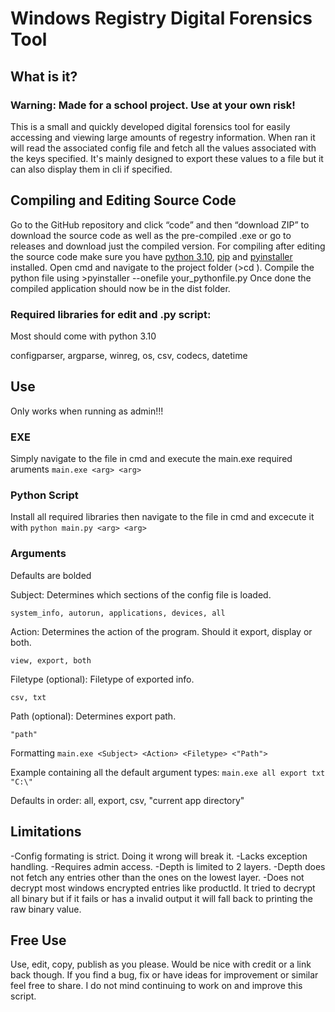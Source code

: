 # Windows Registry Digital Forensics Tool

## What is it?
### Warning: Made for a school project. Use at your own risk!
   This is a small and quickly developed digital forensics tool for easily accessing and viewing large amounts of regestry information. When ran it will read the associated config file and fetch all the values associated with the keys specified. It's mainly designed to export these values to a file but it can also display them in cli if specified. 

## Compiling and Editing Source Code
   Go to the GitHub repository and click “code” and then “download ZIP” to download the source code as well as the pre-compiled .exe or go to releases and   download just the compiled version.
  For compiling after editing the source code make sure you have [python 3.10](https://www.python.org/downloads/), [pip](https://pip.pypa.io/en/stable/installation/) and [pyinstaller](https://pyinstaller.org/en/stable/) installed.
  Open cmd and navigate to the project folder (>cd <path>). Compile the python file using >pyinstaller --onefile your_pythonfile.py
  Once done the compiled application should now be in the dist folder.
  
### Required libraries for edit and .py script:
  Most should come with python 3.10

configparser, argparse, winreg, os, csv, codecs, datetime 
## Use
  Only works when running as admin!!!
### EXE
  Simply navigate to the file in cmd and execute the main.exe required aruments ```main.exe <arg> <arg>```

### Python Script
  Install all required libraries then navigate to the file in cmd and excecute it with ```python main.py <arg> <arg>```

### Arguments
  Defaults are bolded
  
  Subject: Determines which sections of the config file is loaded.
  
    system_info, autorun, applications, devices, all
  
  Action: Determines the action of the program. Should it export, display or both.
  
    view, export, both
  
  Filetype (optional): Filetype of exported info.
  
    csv, txt
  
  
  Path (optional): Determines export path.
  
    "path"
  
  Formatting ```main.exe <Subject> <Action> <Filetype> <"Path">```
  
  Example containing all the default argument types: ```main.exe all export txt "C:\"```
  
  Defaults in order: all, export, csv, "current app directory"
  
## Limitations
  -Config formating is strict. Doing it wrong will break it.
  -Lacks exception handling.
  -Requires admin access.
  -Depth is limited to 2 layers.
  -Depth does not fetch any entries other than the ones on the lowest layer.
  -Does not decrypt most windows encrypted entries like productId. It tried to decrypt all binary but if it fails or has a invalid output it will fall back to printing the raw binary value.
  
## Free Use
 Use, edit, copy, publish as you please. Would be nice with credit or a link back though.
 If you find a bug, fix or have ideas for improvement or similar feel free to share. I do not mind continuing to work on and improve this script.

